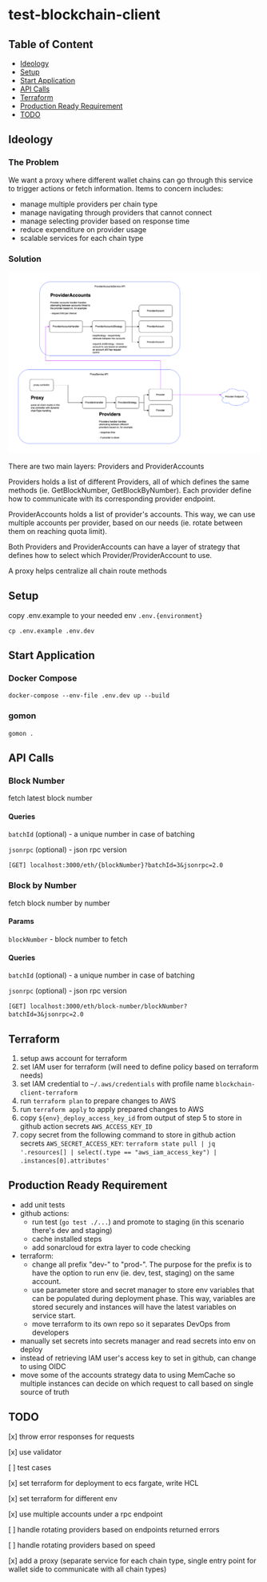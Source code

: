 # test-blockchain-client

## Table of Content

- [Ideology](##ideology)
- [Setup](##setup)
- [Start Application](##start-application)
- [API Calls](##api-calls)
- [Terraform](##terraform)
- [Production Ready Requirement](#production-ready-requirement)
- [TODO](##todo)

## Ideology

### The Problem
We want a proxy where different wallet chains can go through this service to trigger actions or fetch information. Items to concern includes:

- manage multiple providers per chain type
- manage navigating through providers that cannot connect
- manage selecting provider based on response time
- reduce expenditure on provider usage
- scalable services for each chain type

### Solution

![Proxy Diagram](/proxy-diagram.png)

There are two main layers: Providers and ProviderAccounts

Providers holds a list of different Providers, all of which defines the same methods (ie. GetBlockNumber, GetBlockByNumber). Each provider define how to communicate with its corresponding provider endpoint.

ProviderAccounts holds a list of provider's accounts. This way, we can use multiple accounts per provider, based on our needs (ie. rotate between them on reaching quota limit).

Both Providers and ProviderAccounts can have a layer of strategy that defines how to select which Provider/ProviderAccount to use.

A proxy helps centralize all chain route methods

## Setup

copy .env.example to your needed env `.env.{environment}`
```
cp .env.example .env.dev
```

## Start Application

### Docker Compose

```
docker-compose --env-file .env.dev up --build
```

### gomon

```
gomon .
```

## API Calls

### Block Number
fetch latest block number

#### Queries
`batchId` (optional) - a unique number in case of batching

`jsonrpc` (optional) - json rpc version
```
[GET] localhost:3000/eth/{blockNumber}?batchId=3&jsonrpc=2.0
```

### Block by Number
fetch block number by number

#### Params
`blockNumber` - block number to fetch

#### Queries
`batchId` (optional) - a unique number in case of batching

`jsonrpc` (optional) - json rpc version
```
[GET] localhost:3000/eth/block-number/blockNumber?batchId=3&jsonrpc=2.0
```

## Terraform

1. setup aws account for terraform
2. set IAM user for terraform (will need to define policy based on terraform needs)
3. set IAM credential to `~/.aws/credentials` with profile name `blockchain-client-terraform`
4. run `terraform plan` to prepare changes to AWS
5. run `terraform apply` to apply prepared changes to AWS
6. copy `${env}_deploy_access_key_id` from output of step 5 to store in github action secrets `AWS_ACCESS_KEY_ID`
7. copy secret from the following command to store in github action secrets `AWS_SECRET_ACCESS_KEY`: `terraform state pull | jq '.resources[] | select(.type == "aws_iam_access_key") | .instances[0].attributes'`

## Production Ready Requirement

- add unit tests
- github actions:
  - run test (`go test ./...`) and promote to staging (in this scenario there's dev and staging)
  - cache installed steps
  - add sonarcloud for extra layer to code checking
- terraform:
  - change all prefix "dev-" to "prod-". The purpose for the prefix is to have the option to run env (ie. dev, test, staging) on the same account.
  - use parameter store and secret manager to store env variables that can be populated during deployment phase. This way, variables are stored securely and instances will have the latest variables on service start.
  - move terraform to its own repo so it separates DevOps from developers
- manually set secrets into secrets manager and read secrets into env on deploy
- instead of retrieving IAM user's access key to set in github, can change to using OIDC
- move some of the accounts strategy data to using MemCache so multiple instances can decide on which request to call based on single source of truth

## TODO

[x] throw error responses for requests

[x] use validator

[ ] test cases

[x] set terraform for deployment to ecs fargate, write HCL

[x] set terraform for different env

[x] use multiple accounts under a rpc endpoint

[ ] handle rotating providers based on endpoints returned errors

[ ] handle rotating providers based on speed

[x] add a proxy (separate service for each chain type, single entry point for wallet side to communicate with all chain types)